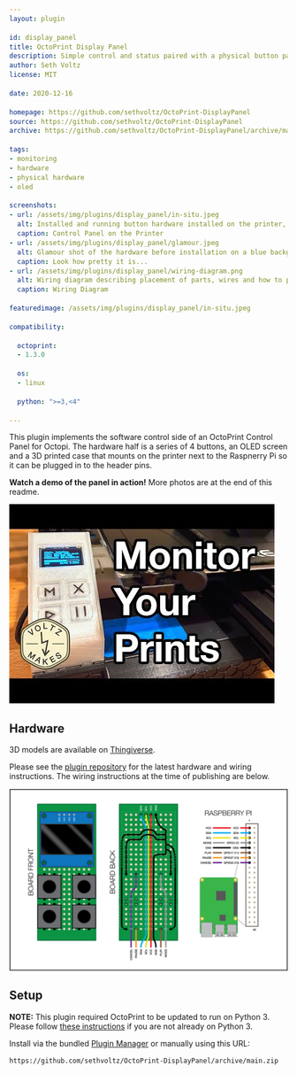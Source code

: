```yaml
---
layout: plugin

id: display_panel
title: OctoPrint Display Panel
description: Simple control and status paired with a physical button panel and OLED display
author: Seth Voltz
license: MIT

date: 2020-12-16

homepage: https://github.com/sethvoltz/OctoPrint-DisplayPanel
source: https://github.com/sethvoltz/OctoPrint-DisplayPanel
archive: https://github.com/sethvoltz/OctoPrint-DisplayPanel/archive/main.zip

tags:
- monitoring
- hardware
- physical hardware
- oled

screenshots:
- url: /assets/img/plugins/display_panel/in-situ.jpeg
  alt: Installed and running button hardware installed on the printer, OLED display showing stats
  caption: Control Panel on the Printer
- url: /assets/img/plugins/display_panel/glamour.jpeg
  alt: Glamour shot of the hardware before installation on a blue background
  caption: Look how pretty it is...
- url: /assets/img/plugins/display_panel/wiring-diagram.png
  alt: Wiring diagram describing placement of parts, wires and how to plug into the Raspberry Pi
  caption: Wiring Diagram

featuredimage: /assets/img/plugins/display_panel/in-situ.jpeg

compatibility:

  octoprint:
  - 1.3.0

  os:
  - linux

  python: ">=3,<4"

---
```


This plugin implements the software control side of an OctoPrint Control Panel for Octopi. The hardware half is a series of 4 buttons, an OLED screen and a 3D printed case that mounts on the printer next to the Raspnerry Pi so it can be plugged in to the header pins.

**Watch a demo of the panel in action!** More photos are at the end of this readme.

[![Screenshot of demo video](/assets/img/plugins/display_panel/youtube-cover.jpg)](https://youtu.be/78emT1ollu4 "Click here to watch a demo on YouTube")

## Hardware

3D models are available on [Thingiverse](https://www.thingiverse.com/thing:4674214).

Please see the [plugin repository](https://github.com/sethvoltz/OctoPrint-DisplayPanel) for the latest hardware and wiring instructions. The wiring instructions at the time of publishing are below.

![Wiring diagram for the control panel](/assets/img/plugins/display_panel/wiring-diagram.png)

## Setup

**NOTE:** This plugin required OctoPrint to be updated to run on Python 3. Please follow [these instructions](https://community.octoprint.org/t/upgrade-your-octoprint-install-to-python-3/23973) if you are not already on Python 3.

Install via the bundled [Plugin Manager](https://docs.octoprint.org/en/master/bundledplugins/pluginmanager.html)
or manually using this URL:

    https://github.com/sethvoltz/OctoPrint-DisplayPanel/archive/main.zip
